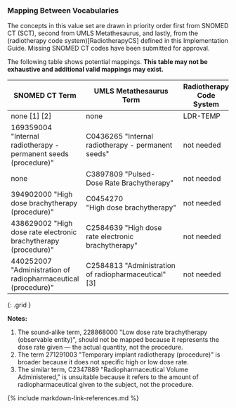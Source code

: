 ### Mapping Between Vocabularies

The concepts in this value set are drawn in priority order first from SNOMED CT (SCT), second from UMLS Metathesaurus, and lastly, from the (radiotherapy code system)[RadiotherapyCS] defined in this Implementation Guide. Missing SNOMED CT codes have been submitted for approval.

The following table shows potential mappings. **This table may not be exhaustive and additional valid mappings may exist.**

| **SNOMED CT Term**     | **UMLS Metathesaurus Term**   |  **Radiotherapy Code System** | 
| --------- | ------------------------------ | --------------------------------- |
| none [1] [2]  | none | LDR-TEMP  |
| 169359004 "Internal radiotherapy - permanent seeds (procedure)" | C0436265 "Internal radiotherapy - permanent seeds" | not needed  |
| none | C3897809 "Pulsed-Dose Rate Brachytherapy" | not needed |
|  394902000  "High dose brachytherapy (procedure)"   | C0454270 "High dose brachytherapy"  | not needed |
| 438629002 "High dose rate electronic brachytherapy (procedure)" | C2584639 "High dose rate electronic brachytherapy" | not needed |
| 440252007 "Administration of radiopharmaceutical (procedure)" | C2584813 "Administration of radiopharmaceutical" [3] | not needed |
{: .grid }

**Notes:**

1. The sound-alike term, 228868000 "Low dose rate brachytherapy (observable entity)", should not be mapped because it represents the dose rate given — the actual quantity, not the procedure.
2. The term 271291003 "Temporary implant radiotherapy (procedure)" is broader because it does not specific high or low dose rate.
3. The similar term, C2347889 "Radiopharmaceutical Volume Administered," is unsuitable because it refers to the amount of radiopharmaceutical given to the subject, not the procedure.

{% include markdown-link-references.md %}
